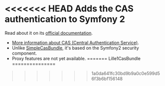 <<<<<<< HEAD
Adds the CAS authentication to Symfony 2
========================================

Read about it on its [official documentation](https://github.com/sensio/CasBundle/blob/master/Resources/doc/index.rst).

-  [More information about CAS (Central Authentication Service)](http://www.jasig.org/cas).
-  Unlike [SimpleCasBundle](https://github.com/jmikola/SimpleCASBundle), it's based on the Symfony2 security component.
-  Proxy features are not yet available.
=======
Lille1CasBundle
===============
>>>>>>> 1a0da641fc30bd9b9a0c0e599d56f3b6bf156148
